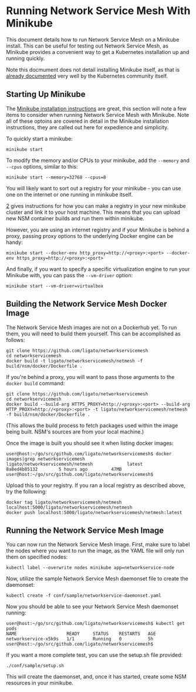 Running Network Service Mesh With Minikube
==========================================

This document details how to run Network Service Mesh on a Minikube install. This can be useful for testing out Network Service Mesh, as Minikube provides a convenient way to get a Kubernetes installation up and running quickly.

Note this docmument does not detail installing Minikube itself, as that is [already documented][1] very well by the Kubernetes community itself.

Starting Up Minikube
--------------------

The [Minikube installation instructions][1] are great, this section will note a few items to consider when running Network Service Mesh with Minikube. Note all of these optoins are covered in detail in the Minikube installation instructions, they are called out here for expedience and simplicity.

To quickly start a minikube:

```
minikube start
```

To modify the memory and/or CPUs to your minikube, add the `--memory` and `--cpus` options, similar to this:

```
minikube start --memory=32768 --cpus=8
```

You will likely want to sort out a registry for your minikube - you can use one on the internet or one running in minikube itself.

[2] gives instructions for how you can make a registry in your new minikube cluster and link it to your host machine.  This
means that you can upload new NSM container builds and run them within minikube.


However, you are using an internet registry and if your Minikube is behind a proxy, passing proxy options to the underlying Docker engine can be handy:

```
minikube start --docker-env http_proxy=http://<proxy>:<port> --docker-env https_proxy=http://<proxy>:<port>
```

And finally, if you want to specify a specific virtualization engine to run your Minikube with, you can pass the `--vm-driver` option:

```
minikube start --vm-driver=virtualbox
```

Building the Network Service Mesh Docker Image
----------------------------------------------

The Network Service Mesh images are not on a Dockerhub yet. To run them, you will need to build them yourself. This can be accomplished as follows:

```
git clone https://github.com/ligato/networkservicemesh
cd networkservicemesh
docker build -t ligato/networkservicemesh/netmesh -f build/nsm/docker/Dockerfile .
```

If you're behind a proxy, you will want to pass those arguments to the `docker build` command:

```
git clone https://github.com/ligato/networkservicemesh
cd networkservicemesh
docker build --build-arg HTTPS_PROXY=http://<proxy>:<port> --build-arg HTTP_PROXY=http://<proxy>:<port> -t ligato/networkservicemesh/netmesh -f build/nsm/docker/Dockerfile .
```

(This allows the build process to fetch packages used within the image being built.  NSM's sources are from your local machine.)

Once the image is built you should see it when listing docker images:

```
user@host:~/go/src/github.com/ligato/networkservicemesh$ docker images|grep networkservicemesh
ligato/networkservicemesh/netmesh             latest              8a8ed4b85132        5 hours ago         47MB
user@host:~/go/src/github.com/ligato/networkservicemesh$ 
```


Upload this to your registry.  If you ran a local registry as described above, try the following:
```
docker tag ligato/networkservicemesh/netmesh localhost:5000/ligato/networkservicemesh/netmesh
docker push localhost:5000/ligato/networkservicemesh/netmesh:latest
```

Running the Network Service Mesh Image
--------------------------------------

You can now run the Network Service Mesh Image. First, make sure to label the nodes where you want to run the image, as
the YAML file will only run them on specified nodes:

```
kubectl label --overwrite nodes minikube app=networkservice-node
```

Now, utilize the sample Network Service Mesh daemonset file to create the daemonset:

```
kubectl create -f conf/sample/networkservice-daemonset.yaml
```

Now you should be able to see your Network Service Mesh daemonset running:

```
user@host:~/go/src/github.com/ligato/networkservicemesh$ kubectl get pods
NAME                   READY     STATUS    RESTARTS   AGE
networkservice-x5k9s   1/1       Running   0          5h
user@host:~/go/src/github.com/ligato/networkservicemesh$
```

If you want a more complete test, you can use the setup.sh file provided:
```
./conf/sample/setup.sh
```

This will create the daemonset, and, once it has started, create some NSM resources in your minikube.

[1]: https://kubernetes.io/docs/tasks/tools/install-minikube/
[2]: https://blog.hasura.io/sharing-a-local-registry-for-minikube-37c7240d0615
